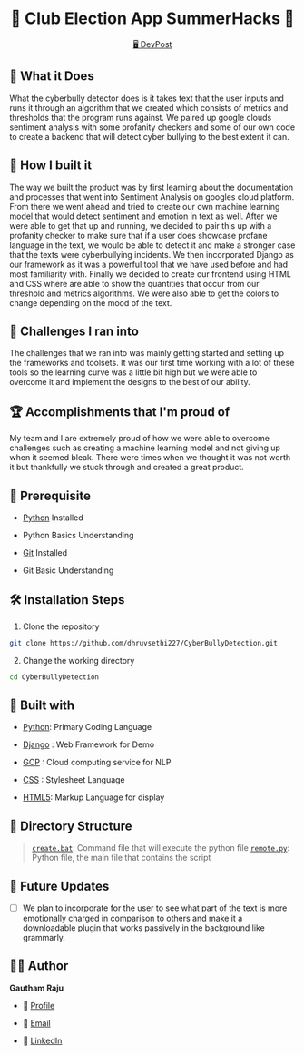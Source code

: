 <p align="center">
  <a href="https://github.com/king-technologies/Project-Initiator" title="Club Election App SummerHacks">
  </a>
</p>
<h1 align="center">🌟 Club Election App SummerHacks 🌟</h1>

<p align="center">
    <a href="https://devpost.com/software/cyberbullying-detector" title="Project Initiator using Python">🖥️ DevPost</a>
</p>

## 🚀 What it Does

What the cyberbully detector does is it takes text that the user inputs and runs it through an algorithm that we created which consists of metrics and thresholds that the program runs against. We paired up google clouds sentiment analysis with some profanity checkers and some of our own code to create a backend that will detect cyber bullying to the best extent it can.

## 💎 How I built it

The way we built the product was by first learning about the documentation and processes that went into Sentiment Analysis on googles cloud platform. From there we went ahead and tried to create our own machine learning model that would detect sentiment and emotion in text as well. After we were able to get that up and running, we decided to pair this up with a profanity checker to make sure that if a user does showcase profane language in the text, we would be able to detect it and make a stronger case that the texts were cyberbullying incidents. We then incorporated Django as our framework as it was a powerful tool that we have used before and had most familiarity with. Finally we decided to create our frontend using HTML and CSS where are able to show the quantities that occur from our threshold and metrics algorithms. We were also able to get the colors to change depending on the mood of the text.

## 🤘 Challenges I ran into

The challenges that we ran into was mainly getting started and setting up the frameworks and toolsets. It was our first time working with a lot of these tools so the learning curve was a little bit high but we were able to overcome it and implement the designs to the best of our ability.

## 🏆 Accomplishments that I'm proud of

My team and I are extremely proud of how we were able to overcome challenges such as creating a machine learning model and not giving up when it seemed bleak. There were times when we thought it was not worth it but thankfully we stuck through and created a great product.

## 🦋 Prerequisite

- [Python](https://www.python.org/ "Python") Installed

- Python Basics Understanding

- [Git](https://git-scm.com/ "Git OFficial") Installed

- Git Basic Understanding


## 🛠️ Installation Steps

1. Clone the repository

```Bash
git clone https://github.com/dhruvsethi227/CyberBullyDetection.git
```

2. Change the working directory

```Bash
cd CyberBullyDetection
```

## 👷 Built with

- [Python](https://www.python.org/ "Python"): Primary Coding Language

- [Django](https://www.djangoproject.com/) : Web Framework for Demo

- [GCP](https://cloud.google.com/) : Cloud computing service for NLP

- [CSS](https://developer.mozilla.org/en-US/docs/Web/CSS) : Stylesheet Language

- [HTML5](https://html.com/html5/): Markup Language for display

## 📂 Directory Structure

> [`create.bat`](https://github.com/king-technologies/Project-Initiator/blob/main/create.bat "Create Command"): Command file that will execute the python file
> [`remote.py`](https://github.com/king-technologies/Project-Initiator/blob/main/remote.py "Main File"): Python file, the main file that contains the script
## 🎊 Future Updates

- [ ] We plan to incorporate for the user to see what part of the text is more emotionally charged in comparison to others and make it a downloadable plugin that works passively in the background like grammarly.

## 🧑🏻 Author

**Gautham Raju**

- 🌌 [Profile](gauthamraju.com)

- 🏮 [Email](mailto:gautham.raju@outlook.com)

- 🦁 [LinkedIn](linkedin.com/in/gautham-raju)
